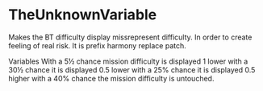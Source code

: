 # TheUnknownVariable
Makes the BT difficulty display missrepresent difficulty. In order to create feeling of real risk.
It is prefix harmony replace patch. 

Variables
With a 5½ chance mission difficulty is displayed 1 lower
with a 30½ chance it is displayed 0.5 lower
with a 25% chance it is displayed 0.5 higher
with a 40% chance the mission difficulty is untouched.
